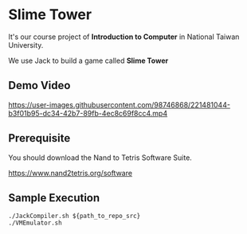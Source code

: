 # Slime Tower

It's our course project of **Introduction to Computer** in National Taiwan University.

We use Jack to build a game called **Slime Tower**

## Demo Video

https://user-images.githubusercontent.com/98746868/221481044-b3f01b95-dc34-42b7-89fb-4ec8c69f8cc4.mp4

## Prerequisite

You should download the Nand to Tetris Software Suite.

https://www.nand2tetris.org/software

## Sample Execution

```
./JackCompiler.sh ${path_to_repo_src}
./VMEmulator.sh
```
